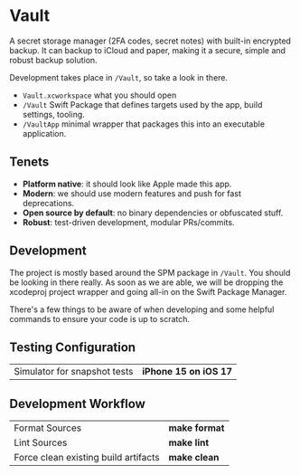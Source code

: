 # Vault

A secret storage manager (2FA codes, secret notes) with built-in encrypted backup.
It can backup to iCloud and paper, making it a secure, simple and robust backup solution.

Development takes place in `/Vault`, so take a look in there.

- `Vault.xcworkspace` what you should open
- `/Vault` Swift Package that defines targets used by the app, build settings, tooling.
- `/VaultApp` minimal wrapper that packages this into an executable application.

## Tenets

- **Platform native**: it should look like Apple made this app.
- **Modern**: we should use modern features and push for fast deprecations.
- **Open source by default**: no binary dependencies or obfuscated stuff.
- **Robust**: test-driven development, modular PRs/commits.

## Development

The project is mostly based around the SPM package in `/Vault`.
You should be looking in there really.
As soon as we are able, we will be dropping the xcodeproj project wrapper and going all-in on the Swift Package Manager.

There's a few things to be aware of when developing and some helpful commands to ensure your code is up to scratch.

## Testing Configuration

<table>
  <tr>
	<td>Simulator for snapshot tests</td>
	<td><b>iPhone 15 on iOS 17</b></td>
  </tr>
</table>

## Development Workflow

<table>
  <tr>
	<td>Format Sources</td>
	<td><b>make format</b></td>
  </tr>
  <tr>
	<td>Lint Sources</td>
	<td><b>make lint</b></td>
  </tr>
  <tr>
	<td>Force clean existing build artifacts</td>
	<td><b>make clean</b></td>
  </tr>
</table>
